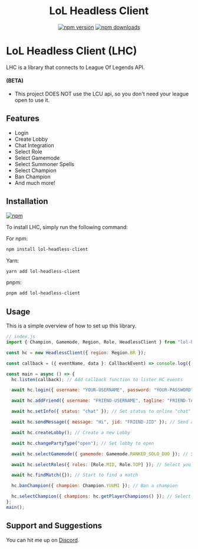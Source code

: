 <div align="center">
    <h1>LoL Headless Client</h1>
    <a href="https://www.npmjs.com/package/lol-headless-client"><img src="https://img.shields.io/npm/v/commandkit?maxAge=3600" alt="npm version" /></a>
    <a href="https://www.npmjs.com/package/lol-headless-client"><img src="https://img.shields.io/npm/dt/commandkit?maxAge=3600" alt="npm downloads" /></a>
</div>

# LoL Headless Client (LHC)

LHC is a library that connects to League Of Legends API.

#### (BETA)
- This project DOES NOT use the LCU api, so you don't need your league open to use it.

## Features

- Login
- Create Lobby
- Chat Integration
- Select Role
- Select Gamemode
- Select Summoner Spells
- Select Champion
- Ban Champion
- And much more!

## Installation

[![npm](https://nodei.co/npm/lol-headless-client.png)](https://nodei.co/npm/lol-headless-client/)

To install LHC, simply run the following command:

For npm:

```bash
npm install lol-headless-client
```

Yarn:

```bash
yarn add lol-headless-client
```

pnpm:

```bash
pnpm add lol-headless-client
```

## Usage

This is a simple overview of how to set up this library.

```js
// index.js
import { Champion, Gamemode, Region, Role, HeadlessClient } from "lol-headless-client";

const hc = new HeadlessClient({ region: Region.BR });

const callback = ({ eventName, data }: CallbackEvent) => console.log({ eventName, data }); // you will be notified for each event: see EventCallbackName

const main = async () => {
  hc.listen(callback); // Add callback function to lister HC events 

  await hc.login({ username: "YOUR-USERNAME", password: "YOUR-PASSWORD" }); // Login

  await hc.addFriend({ username: "FRIEND-USERNAME", tagline: "FRIEND-TAGLINE" }); // Add New Friend

  await hc.setInfo({ status: "chat" }); // Set status to online "chat"

  await hc.sendMessage({ message: "Hi", jid: "FRIEND-JID" }); // Send a message to a friend

  await hc.createLobby(); // Create a new Lobby

  await hc.changePartyType("open"); // Set lobby to open

  await hc.selectGamemode({ gamemode: Gamemode.RANKED_SOLO_DUO }); // Select RANKED_SOLO_DUO gamemode

  await hc.selectRoles({ roles: [Role.MID, Role.TOP] }); // Select you roles

  await hc.findMatch({}); // Start to find a match

  hc.banChampion({ champion: Champion.YUUMI }); // Ban a champion

  hc.selectChampion({ champions: hc.getPlayerChampions() }); // Select a random champion
};
main();
```

## Support and Suggestions

You can hit me up on [Discord](https://discord.gg/SKSAn7EpX5).
